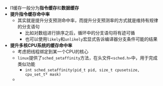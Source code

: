 - l1缓存一般分为**指令缓存**和**数据缓存**
- **提升指令缓存命中率**
	- 其实就是提升分支预测命中率，而提升分支预测率的方式就是维持有规律的分支语句
		- 比如对数组进行排序之后，循环中的分支语句将有迹可循
		- 也可以使用``likely``和``unlikely``宏显式告诉编译器分支条件可能的结果
- **提升多核CPU系统的缓存命中率**
	- 考虑把线程绑定到某一个CPU的核心
	- ``linux``提供了``sched_setaffinity``方法，在头文件`<sched.h>`中，用于完成类似功能
		- ``int sched_setaffinity(pid_t pid, size_t cpusetsize, cpu_set_t* mask)``
	-